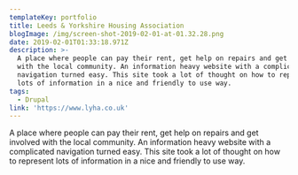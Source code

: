 ```yaml
---
templateKey: portfolio
title: Leeds & Yorkshire Housing Association
blogImage: /img/screen-shot-2019-02-01-at-01.32.28.png
date: 2019-02-01T01:33:18.971Z
description: >-
  A place where people can pay their rent, get help on repairs and get involved
  with the local community. An information heavy website with a complicated
  navigation turned easy. This site took a lot of thought on how to represent
  lots of information in a nice and friendly to use way.
tags:
  - Drupal
link: 'https://www.lyha.co.uk'
---
```

A place where people can pay their rent, get help on repairs and get involved with the local community. An information heavy website with a complicated navigation turned easy. This site took a lot of thought on how to represent lots of information in a nice and friendly to use way.
